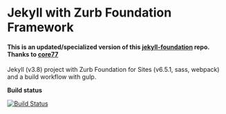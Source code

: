 # Jekyll with Zurb Foundation Framework 

#### This is an updated/specialized version of this [jekyll-foundation](https://github.com/Foundation-for-Jekyll-sites/jekyll-foundation) repo. Thanks to [core77](https://github.com/core77)

Jekyll (v3.8) project with Zurb Foundation for Sites (v6.5.1, sass, webpack) and a build workflow with gulp.

**Build status** 

[![Build Status](https://travis-ci.com/matt-hires/jekyll-foundation.svg)](https://travis-ci.com/matt-hires/jekyll-foundation)

